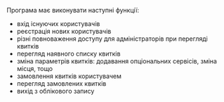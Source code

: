 Програма має виконувати наступні функції:
- вхід існуючих користувачів
- реєстрація нових користувачів
- різні повноваження доступу для адміністраторів при перегляді квитків 
- перегляд наявного списку квитків 
- зміна параметрів квитків: додавання опціональних сервісів, зміна місця, тощо
- замовлення квитків користувачем 
- перегляд замовлених квитків 
- вихід з облікового запису 